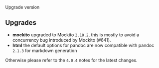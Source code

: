 Upgrade version

## Upgrades

 * **mockito** upgraded to Mockito `2.18.2`, this is mostly to avoid a concurrency bug introduced by Mockito (#641).
 * **html** the default options for pandoc are now compatible with pandoc `2.1.3` for markdown generation
 
 Otherwise please refer to the `4.0.4` notes for the latest changes.

